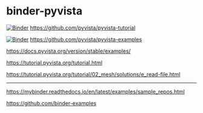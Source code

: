 # binder-pyvista

[![Binder](https://mybinder.org/badge_logo.svg)](https://mybinder.org/v2/gh/pyvista/pyvista-tutorial/gh-pages?urlpath=lab/tree/notebooks/tutorial/)
https://github.com/pyvista/pyvista-tutorial

[![Binder](https://mybinder.org/badge_logo.svg)](https://mybinder.org/v2/gh/pyvista/pyvista-examples/master)
https://github.com/pyvista/pyvista-examples

https://docs.pyvista.org/version/stable/examples/

https://tutorial.pyvista.org/tutorial.html

https://tutorial.pyvista.org/tutorial/02_mesh/solutions/e_read-file.html

---

https://mybinder.readthedocs.io/en/latest/examples/sample_repos.html

https://github.com/binder-examples
